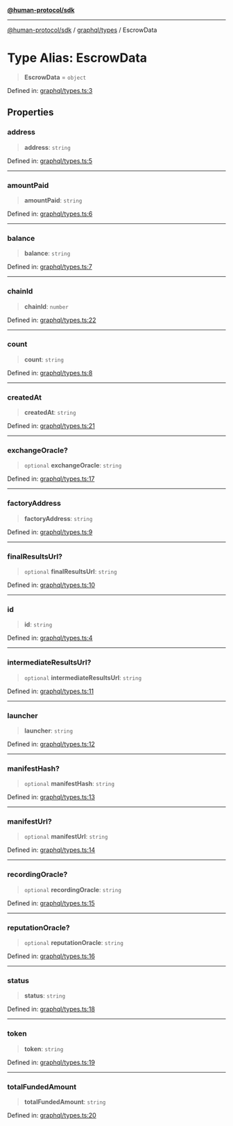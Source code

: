 [**@human-protocol/sdk**](../../../README.md)

***

[@human-protocol/sdk](../../../modules.md) / [graphql/types](../README.md) / EscrowData

# Type Alias: EscrowData

> **EscrowData** = `object`

Defined in: [graphql/types.ts:3](https://github.com/humanprotocol/human-protocol/blob/4f9f4810c9c1a654191936e19a0b74f958029c9b/packages/sdk/typescript/human-protocol-sdk/src/graphql/types.ts#L3)

## Properties

### address

> **address**: `string`

Defined in: [graphql/types.ts:5](https://github.com/humanprotocol/human-protocol/blob/4f9f4810c9c1a654191936e19a0b74f958029c9b/packages/sdk/typescript/human-protocol-sdk/src/graphql/types.ts#L5)

***

### amountPaid

> **amountPaid**: `string`

Defined in: [graphql/types.ts:6](https://github.com/humanprotocol/human-protocol/blob/4f9f4810c9c1a654191936e19a0b74f958029c9b/packages/sdk/typescript/human-protocol-sdk/src/graphql/types.ts#L6)

***

### balance

> **balance**: `string`

Defined in: [graphql/types.ts:7](https://github.com/humanprotocol/human-protocol/blob/4f9f4810c9c1a654191936e19a0b74f958029c9b/packages/sdk/typescript/human-protocol-sdk/src/graphql/types.ts#L7)

***

### chainId

> **chainId**: `number`

Defined in: [graphql/types.ts:22](https://github.com/humanprotocol/human-protocol/blob/4f9f4810c9c1a654191936e19a0b74f958029c9b/packages/sdk/typescript/human-protocol-sdk/src/graphql/types.ts#L22)

***

### count

> **count**: `string`

Defined in: [graphql/types.ts:8](https://github.com/humanprotocol/human-protocol/blob/4f9f4810c9c1a654191936e19a0b74f958029c9b/packages/sdk/typescript/human-protocol-sdk/src/graphql/types.ts#L8)

***

### createdAt

> **createdAt**: `string`

Defined in: [graphql/types.ts:21](https://github.com/humanprotocol/human-protocol/blob/4f9f4810c9c1a654191936e19a0b74f958029c9b/packages/sdk/typescript/human-protocol-sdk/src/graphql/types.ts#L21)

***

### exchangeOracle?

> `optional` **exchangeOracle**: `string`

Defined in: [graphql/types.ts:17](https://github.com/humanprotocol/human-protocol/blob/4f9f4810c9c1a654191936e19a0b74f958029c9b/packages/sdk/typescript/human-protocol-sdk/src/graphql/types.ts#L17)

***

### factoryAddress

> **factoryAddress**: `string`

Defined in: [graphql/types.ts:9](https://github.com/humanprotocol/human-protocol/blob/4f9f4810c9c1a654191936e19a0b74f958029c9b/packages/sdk/typescript/human-protocol-sdk/src/graphql/types.ts#L9)

***

### finalResultsUrl?

> `optional` **finalResultsUrl**: `string`

Defined in: [graphql/types.ts:10](https://github.com/humanprotocol/human-protocol/blob/4f9f4810c9c1a654191936e19a0b74f958029c9b/packages/sdk/typescript/human-protocol-sdk/src/graphql/types.ts#L10)

***

### id

> **id**: `string`

Defined in: [graphql/types.ts:4](https://github.com/humanprotocol/human-protocol/blob/4f9f4810c9c1a654191936e19a0b74f958029c9b/packages/sdk/typescript/human-protocol-sdk/src/graphql/types.ts#L4)

***

### intermediateResultsUrl?

> `optional` **intermediateResultsUrl**: `string`

Defined in: [graphql/types.ts:11](https://github.com/humanprotocol/human-protocol/blob/4f9f4810c9c1a654191936e19a0b74f958029c9b/packages/sdk/typescript/human-protocol-sdk/src/graphql/types.ts#L11)

***

### launcher

> **launcher**: `string`

Defined in: [graphql/types.ts:12](https://github.com/humanprotocol/human-protocol/blob/4f9f4810c9c1a654191936e19a0b74f958029c9b/packages/sdk/typescript/human-protocol-sdk/src/graphql/types.ts#L12)

***

### manifestHash?

> `optional` **manifestHash**: `string`

Defined in: [graphql/types.ts:13](https://github.com/humanprotocol/human-protocol/blob/4f9f4810c9c1a654191936e19a0b74f958029c9b/packages/sdk/typescript/human-protocol-sdk/src/graphql/types.ts#L13)

***

### manifestUrl?

> `optional` **manifestUrl**: `string`

Defined in: [graphql/types.ts:14](https://github.com/humanprotocol/human-protocol/blob/4f9f4810c9c1a654191936e19a0b74f958029c9b/packages/sdk/typescript/human-protocol-sdk/src/graphql/types.ts#L14)

***

### recordingOracle?

> `optional` **recordingOracle**: `string`

Defined in: [graphql/types.ts:15](https://github.com/humanprotocol/human-protocol/blob/4f9f4810c9c1a654191936e19a0b74f958029c9b/packages/sdk/typescript/human-protocol-sdk/src/graphql/types.ts#L15)

***

### reputationOracle?

> `optional` **reputationOracle**: `string`

Defined in: [graphql/types.ts:16](https://github.com/humanprotocol/human-protocol/blob/4f9f4810c9c1a654191936e19a0b74f958029c9b/packages/sdk/typescript/human-protocol-sdk/src/graphql/types.ts#L16)

***

### status

> **status**: `string`

Defined in: [graphql/types.ts:18](https://github.com/humanprotocol/human-protocol/blob/4f9f4810c9c1a654191936e19a0b74f958029c9b/packages/sdk/typescript/human-protocol-sdk/src/graphql/types.ts#L18)

***

### token

> **token**: `string`

Defined in: [graphql/types.ts:19](https://github.com/humanprotocol/human-protocol/blob/4f9f4810c9c1a654191936e19a0b74f958029c9b/packages/sdk/typescript/human-protocol-sdk/src/graphql/types.ts#L19)

***

### totalFundedAmount

> **totalFundedAmount**: `string`

Defined in: [graphql/types.ts:20](https://github.com/humanprotocol/human-protocol/blob/4f9f4810c9c1a654191936e19a0b74f958029c9b/packages/sdk/typescript/human-protocol-sdk/src/graphql/types.ts#L20)
